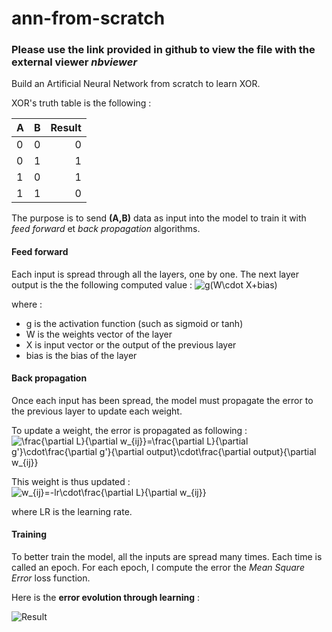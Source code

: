 # ann-from-scratch
### Please use the link provided in github to view the file with the external viewer *nbviewer*

Build an Artificial Neural Network from scratch to learn XOR.

XOR's truth table is the following :

| A | B | Result |
|---|---|--:|
| 0 | 0 | 0 |
| 0 | 1 | 1 |
| 1 | 0 | 1 |
| 1 | 1 | 0 |

The purpose is to send **(A,B)** data as input into the model to train it with *feed forward* et *back propagation* algorithms.

#### Feed forward

Each input is spread through all the layers, one by one. The next layer output is the the following computed value :
<img src="http://latex.codecogs.com/gif.latex?g(W\cdot&space;X&plus;bias)" title="g(W\cdot X+bias)" />

where :
- g is the activation function (such as sigmoid or tanh)
- W is the weights vector of the layer
- X is input vector or the output of the previous layer
- bias is the bias of the layer

#### Back propagation

Once each input has been spread, the model must propagate the error to the previous layer to update each weight.

To update a weight, the error is propagated as following :
<img src="http://latex.codecogs.com/gif.latex?\frac{\partial&space;L}{\partial&space;w_{ij}}=\frac{\partial&space;L}{\partial&space;g'}\cdot\frac{\partial&space;g'}{\partial&space;output}\cdot\frac{\partial&space;output}{\partial&space;w_{ij}}" title="\frac{\partial L}{\partial w_{ij}}=\frac{\partial L}{\partial g'}\cdot\frac{\partial g'}{\partial output}\cdot\frac{\partial output}{\partial w_{ij}}" />

This weight is thus updated :
<img src="http://latex.codecogs.com/gif.latex?w_{ij}=-lr\cdot\frac{\partial&space;L}{\partial&space;w_{ij}}" title="w_{ij}=-lr\cdot\frac{\partial L}{\partial w_{ij}}" />

where LR is the learning rate.

#### Training

To better train the model, all the inputs are spread many times. Each time is called an epoch. For each epoch, I compute the error the *Mean Square Error* loss function.

Here is the **error evolution through learning** :

![Result](https://raw.githubusercontent.com/cheillanju/ann-from-scratch/master/error.png)
